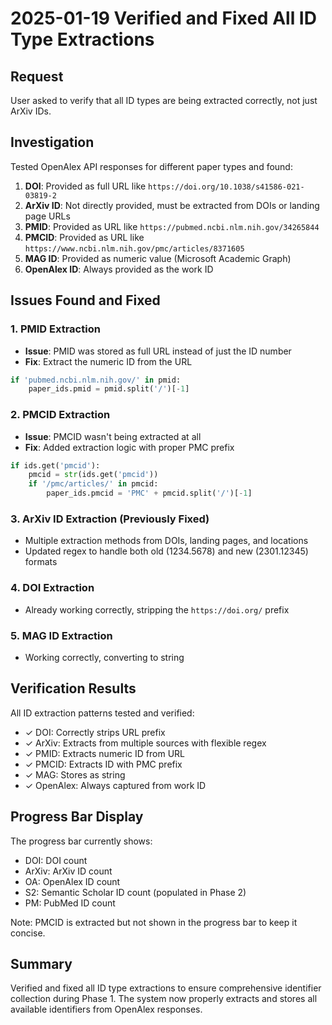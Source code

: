 # 2025-01-19 Verified and Fixed All ID Type Extractions

## Request
User asked to verify that all ID types are being extracted correctly, not just ArXiv IDs.

## Investigation
Tested OpenAlex API responses for different paper types and found:

1. **DOI**: Provided as full URL like `https://doi.org/10.1038/s41586-021-03819-2`
2. **ArXiv ID**: Not directly provided, must be extracted from DOIs or landing page URLs
3. **PMID**: Provided as URL like `https://pubmed.ncbi.nlm.nih.gov/34265844`
4. **PMCID**: Provided as URL like `https://www.ncbi.nlm.nih.gov/pmc/articles/8371605`
5. **MAG ID**: Provided as numeric value (Microsoft Academic Graph)
6. **OpenAlex ID**: Always provided as the work ID

## Issues Found and Fixed

### 1. PMID Extraction
- **Issue**: PMID was stored as full URL instead of just the ID number
- **Fix**: Extract the numeric ID from the URL
```python
if 'pubmed.ncbi.nlm.nih.gov/' in pmid:
    paper_ids.pmid = pmid.split('/')[-1]
```

### 2. PMCID Extraction
- **Issue**: PMCID wasn't being extracted at all
- **Fix**: Added extraction logic with proper PMC prefix
```python
if ids.get('pmcid'):
    pmcid = str(ids.get('pmcid'))
    if '/pmc/articles/' in pmcid:
        paper_ids.pmcid = 'PMC' + pmcid.split('/')[-1]
```

### 3. ArXiv ID Extraction (Previously Fixed)
- Multiple extraction methods from DOIs, landing pages, and locations
- Updated regex to handle both old (1234.5678) and new (2301.12345) formats

### 4. DOI Extraction
- Already working correctly, stripping the `https://doi.org/` prefix

### 5. MAG ID Extraction
- Working correctly, converting to string

## Verification Results
All ID extraction patterns tested and verified:
- ✓ DOI: Correctly strips URL prefix
- ✓ ArXiv: Extracts from multiple sources with flexible regex
- ✓ PMID: Extracts numeric ID from URL
- ✓ PMCID: Extracts ID with PMC prefix
- ✓ MAG: Stores as string
- ✓ OpenAlex: Always captured from work ID

## Progress Bar Display
The progress bar currently shows:
- DOI: DOI count
- ArXiv: ArXiv ID count
- OA: OpenAlex ID count
- S2: Semantic Scholar ID count (populated in Phase 2)
- PM: PubMed ID count

Note: PMCID is extracted but not shown in the progress bar to keep it concise.

## Summary
Verified and fixed all ID type extractions to ensure comprehensive identifier collection during Phase 1. The system now properly extracts and stores all available identifiers from OpenAlex responses.
